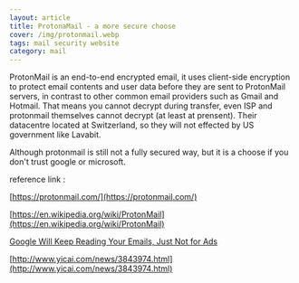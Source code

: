 ```yaml
---
layout: article
title: ProtonaMail - a more secure choose
cover: /img/protonmail.webp
tags: mail security website
category: mail
---
```


ProtonMail is an end-to-end encrypted email, it uses client-side encryption to protect email contents and user data before they are sent to ProtonMail servers, in contrast to other common email providers such as Gmail and Hotmail. That means you cannot decrypt during transfer, even ISP and protonmail themselves cannot decrypt (at least at prensent). Their datacentre located at Switzerland, so they will not effected by US government like Lavabit.

Although protonmail is still not a fully secured way, but it is a choose if you don't trust google or microsoft.

reference link :

[https://protonmail.com/](https://protonmail.com/)

[https://en.wikipedia.org/wiki/ProtonMail](https://en.wikipedia.org/wiki/ProtonMail)

[Google Will Keep Reading Your Emails, Just Not for Ads](http://variety.com/2017/digital/news/google-gmail-ads-emails-1202477321/)

[http://www.yicai.com/news/3843974.html](http://www.yicai.com/news/3843974.html)
